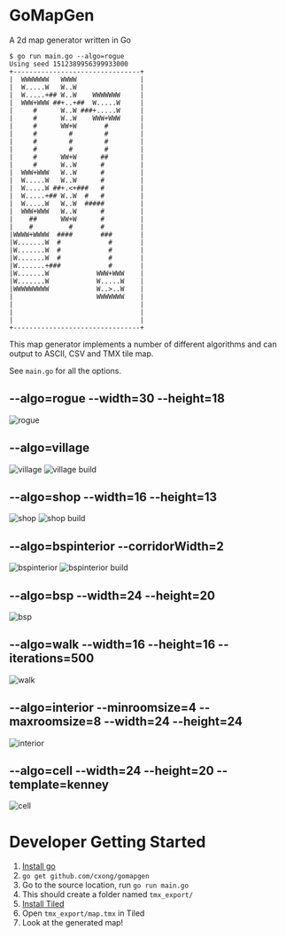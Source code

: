 GoMapGen
========

A 2d map generator written in Go

    $ go run main.go --algo=rogue
	Using seed 1512389956399933000
	+--------------------------------+
	|  WWWWWWW   WWWW                |
	|  W.....W   W..W                |
	|  W.....+## W..W    WWWWWWW     |
	|  WWW+WWW ##+..+##  W.....W     |
	|     #      W..W ###+.....W     |
	|     #      W..W    WWW+WWW     |
	|     #      WW+W       #        |
	|     #        #        #        |
	|     #        #        #        |
	|     #        #        #        |
	|     #      WW+W      ##        |
	|     #      W..W      #         |
	|  WWW+WWW   W..W      #         |
	|  W.....W   W..W      #         |
	|  W.....W ##+.<+###   #         |
	|  W.....+## W..W  #   #         |
	|  W.....W   W..W  #####         |
	|  WWW+WWW   W..W      #         |
	|    ##      WW+W      #         |
	|    #         #       #         |
	|WWWW+WWWW  ####       ###       |
	|W.......W  #            #       |
	|W.......W  #            #       |
	|W.......W  #            #       |
	|W.......+###            #       |
	|W.......W            WWW+WWW    |
	|W.......W            W.....W    |
	|WWWWWWWWW            W..>..W    |
	|                     WWWWWWW    |
	|                                |
	|                                |
	|                                |
	+--------------------------------+

This map generator implements a number of different algorithms and can output to ASCII, CSV and TMX tile map.

See `main.go` for all the options.

## --algo=rogue --width=30 --height=18

![rogue](https://raw.githubusercontent.com/cxong/gomapgen/master/examples/rogue.gif)

## --algo=village

![village](https://raw.githubusercontent.com/cxong/gomapgen/master/examples/village.gif)
![village build](https://raw.githubusercontent.com/cxong/gomapgen/master/examples/village_build.gif)

## --algo=shop --width=16 --height=13

![shop](https://raw.githubusercontent.com/cxong/gomapgen/master/examples/shop.gif)
![shop build](https://raw.githubusercontent.com/cxong/gomapgen/master/examples/shop_build.gif)

## --algo=bspinterior --corridorWidth=2

![bspinterior](https://raw.githubusercontent.com/cxong/gomapgen/master/examples/bspinterior.gif)
![bspinterior build](https://raw.githubusercontent.com/cxong/gomapgen/master/examples/bspinterior_build.gif)

## --algo=bsp --width=24 --height=20

![bsp](https://raw.githubusercontent.com/cxong/gomapgen/master/examples/bsp.png)

## --algo=walk --width=16 --height=16 --iterations=500

![walk](https://raw.githubusercontent.com/cxong/gomapgen/master/examples/walk.gif)

## --algo=interior --minroomsize=4 --maxroomsize=8 --width=24 --height=24

![interior](https://raw.githubusercontent.com/cxong/gomapgen/master/examples/interior.png)

## --algo=cell --width=24 --height=20 --template=kenney

![cell](https://raw.githubusercontent.com/cxong/gomapgen/master/examples/cell.gif)

# Developer Getting Started

1. [Install go](https://golang.org)
2. `go get github.com/cxong/gomapgen`
3. Go to the source location, run `go run main.go`
4. This should create a folder named `tmx_export/`
5. [Install Tiled](https://www.mapeditor.org)
6. Open `tmx_export/map.tmx` in Tiled
7. Look at the generated map!
